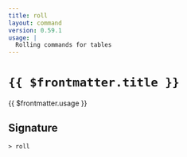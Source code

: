 ```yaml
---
title: roll
layout: command
version: 0.59.1
usage: |
  Rolling commands for tables
---
```


# `{{ $frontmatter.title }}`

<div style='white-space: pre-wrap;'>{{ $frontmatter.usage }}</div>

## Signature

```> roll ```
